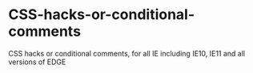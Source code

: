 # CSS-hacks-or-conditional-comments
CSS hacks or conditional comments, for all IE including IE10, IE11 and all versions of EDGE
